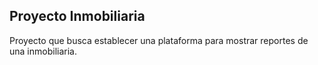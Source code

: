 ## Proyecto Inmobiliaria
Proyecto que busca establecer una plataforma para mostrar reportes de una inmobiliaria.